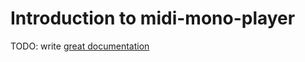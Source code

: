 # Introduction to midi-mono-player

TODO: write [great documentation](http://jacobian.org/writing/great-documentation/what-to-write/)
